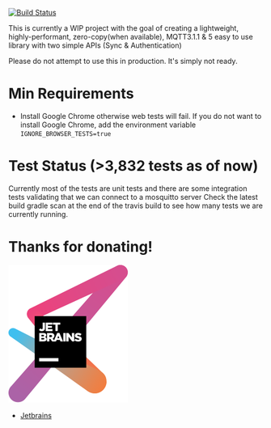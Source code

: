 [![Build Status](https://travis-ci.org/thebehera/mqtt.svg?branch=master)](https://travis-ci.org/thebehera/mqtt)


This is currently a WIP project with the goal of creating a lightweight, highly-performant, zero-copy(when available), MQTT3.1.1 & 5 easy to use library with two simple APIs (Sync & Authentication)

Please do not attempt to use this in production. It's simply not ready. 

# Min Requirements
- Install Google Chrome otherwise web tests will fail. If you do not want to install Google Chrome, add the environment variable `IGNORE_BROWSER_TESTS=true`

# Test Status (>3,832 tests as of now)
Currently most of the tests are unit tests and there are some integration tests validating that we can connect to a mosquitto server
Check the latest build gradle scan at the end of the travis build to see how many tests we are currently running.

# Thanks for donating!
[![(JetBrains)](readme/jetbrains-variant-3.svg)](https://www.jetbrains.com/?from=thebehera.mqtt)
 - [Jetbrains](https://www.jetbrains.com/?from=thebehera.mqtt)
